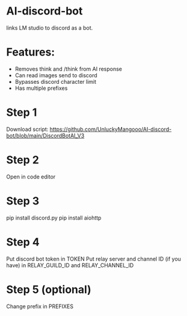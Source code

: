 # AI-discord-bot
links LM studio to discord as a bot.

# Features:
- Removes think and /think from AI response
- Can read images send to discord
- Bypasses discord character limit
- Has multiple prefixes

# Step 1
Download script: https://github.com/UnluckyMangooo/AI-discord-bot/blob/main/DiscordBotAI_V3

# Step 2 
Open in code editor

# Step 3
pip install discord.py
pip install aiohttp

# Step 4
Put discord bot token in TOKEN 
Put relay server and channel ID (if you have) in RELAY_GUILD_ID and RELAY_CHANNEL_ID

# Step 5 (optional)
Change prefix in PREFIXES
